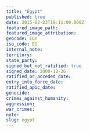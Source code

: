 ```yaml
---
title: "Egypt"
published: true
date: 2015-02-23T19:11:00.000Z
featured_image_path:
featured_image_attribution:
geocode: EGY
iso_code: EG
internal_note:
territory:
state_party:
signed_but_not_ratified: true
signed_date: 2000-12-26
ratified_or_acceded_date:
entry_into_force_date:
ratified_apic_date:
genocide:
crimes_against_humanity:
aggression:
war_crimes:
note:
slug: egypt
---
```

